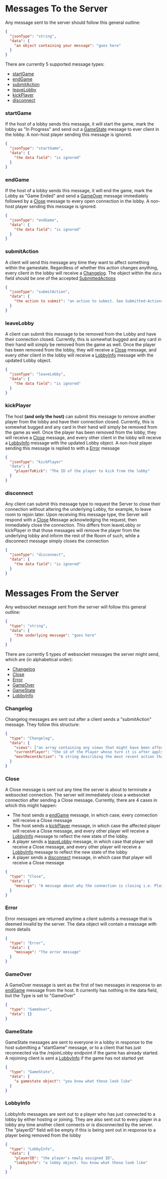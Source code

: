 # Messages To the Server
Any message sent to the server should follow this general outline:
```json
{
  "jsonType": "string",
  "data": {
    "an object containing your message": "goes here"
  }
}
```

There are currently 5 supported message types:
- [startGame](#startgame)
- [endGame](#endGame)
- [submitAction](#submitaction)
- [leaveLobby](#leavelobby)
- [kickPlayer](#kickplayer)
- [disconnect](#disconnect)

### startGame
If the host of a lobby sends this message, it will start the game, mark the lobby as "In Progress" and send out a [GameState](#gamestate) message to ever client in the lobby. A non-host player sending this message is ignored.
```json
{
  "jsonType": "startGame",
  "data": {
    "the data field": "is ignored"
  }
}
```

### endGame
If the host of a lobby sends this message, it will end the game, mark the Lobby as "Game Ended" and send a [GameOver](#gameover) message immediately followed by a [Close](#close) message to every open connection in the lobby. A non-host player sending this message is ignored.
```json
{
  "jsonType": "endGame",
  "data": {
    "the data field": "is ignored"
  }
}
```

### submitAction
A client will send this message any time they want to affect something within the gamestate. Regardless of whether this action changes anything, every client in the lobby will receive a [Changelog](#changelog). The object within the `data` field should be one of the accepted [SubmittedActions](https://github.com/raklan/Candlelight-Backend/blob/main/wiki/submitted-actions.md)
```json
{
  "jsonType": "submitAction",
  "data": {
    "the action to submit": "an action to submit. See Submitted-Actions wiki page for details"
  }
}
```

### leaveLobby
A client can submit this message to be removed from the Lobby and have their connection closed. Currently, this is somewhat bugged and any card in their hand will simply be removed from the game as well. Once the player has been removed from the lobby, they will receive a [Close](#close) message, and every other client in the lobby will receive a [LobbyInfo](#lobbyinfo) message with the updated Lobby object. 
```json
{
  "jsonType": "leaveLobby",
  "data": {
    "the data field": "is ignored"
  }
}
```

### kickPlayer
The host **(and only the host)** can submit this message to remove another player from the lobby and have their connection closed.  Currently, this is somewhat bugged and any card in their hand will simply be removed from the game as well. Once the player has been removed from the lobby, they will receive a [Close](#close) message, and every other client in the lobby will receive a [LobbyInfo](#lobbyinfo) message with the updated Lobby object. A non-host player sending this message is replied to with a [Error](#error) message
```json
{
  "jsonType": "kickPlayer"
  "data": {
    "playerToKick": "The ID of the player to kick from the lobby"
  }
}
```

### disconnect
Any client can submit this message type to request the Server to close their connection without altering the underlying Lobby, for example, to leave room to rejoin later. Upon receiving this message type, the Server will respond with a [Close](#close) Message acknowledging the request, then immediately close the connection. This differs from leaveLobby or kickPlayer in that those messages will remove the player from the underlying lobby and inform the rest of the Room of such, while a disconnect message simply closes the connection
```json
{
  "jsonType": "disconnect",
  "data": {
    "the data field": "is ignored"
  }
}
```

# Messages From the Server
Any websocket message sent from the server will follow this general outline:
```json
{
  "type": "string",
  "data": {
    "the underlying message": "goes here"
  }
}
```

There are currently 5 types of websocket messages the server might send, which are (in alphabetical order):
- [Changelog](#changelog)
- [Close](#close)
- [Error](#error)
- [GameOver](#gameover)
- [GameState](#gamestate)
- [LobbyInfo](#lobbyinfo)

### Changelog
Changelog messages are sent out after a client sends a "submitAction" message. They follow this structure:
```json
{
  "type": "Changelog",
  "data": {
    "views": ["an array containing any views that might have been affected by the most recent SubmittedAction"],
    "currentPlayer": "the id of the Player whose turn it is after applying the most recent SubmittedAction",
    "mostRecentAction": "A string describing the most recent action that just took place. Will be empty if the most recent SubmittedAction had no effect"
  }
}
```

### Close
A Close message is sent out any time the server is about to terminate a websocket connection. The server will immediately close a websocket connection after sending a Close message. Currently, there are 4 cases in which this might happen:
- The host sends a [endGame](#endgame) message, in which case, every connection will receive a Close message
- The host sends a [kickPlayer](#kickplayer) message, in which case the affected player will receive a Close message, and every other player will receive a [LobbyInfo](#lobbyinfo) message to reflect the new state of the lobby.
- A player sends a [leaveLobby](#leavelobby) message, in which case that player will receive a Close message, and every other player will receive a [LobbyInfo](#lobbyinfo) message to reflect the new state of the lobby
- A player sends a [disconnect](#disconnect) message, in which case that player will receive a Close message
```json
{
  "type": "Close",
  "data": {
    "message": "A message about why the connection is closing i.e. Player left the lobby or something"
  }
}
```

### Error
Error messages are returned anytime a client submits a message that is deemed invalid by the server. The data object will contain a message with more details
```json
{
  "type": "Error",
  "data": {
    "message": "The error message"
  }
}
```

### GameOver
A GameOver message is sent as the first of two messages in response to an [endGame](#endgame) message from the host. It currently has nothing in the data field, but the Type is set to "GameOver"
```json
{
  "type": "GameOver",
  "data": {}
}
```

### GameState
GameState messages are sent to everyone in a lobby in response to the host submitting a "startGame" message, or to a client that has just reconnected via the /rejoinLobby endpoint if the game has already started. A rejoining client is sent a [LobbyInfo](#lobbyinfo) if the game has not started yet
```json
{
  "type": "GameState",
  "data": {
    "a gamestate object": "you know what these look like"
  }
}
```

### LobbyInfo
LobbyInfo messages are sent out to a player who has just connected to a lobby by either hosting or joining. They are also sent out to every player in a lobby any time another client connects or is disconnected by the server. The "playerID" field will be empty if this is being sent out in response to a player being removed from the lobby
```json
{
  "type": "LobbyInfo",
  "data": {
    "playerID": "the player's newly assigned ID",
    "lobbyInfo": "a lobby object. You know what these look like"
  }
}
```
